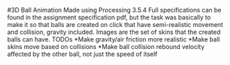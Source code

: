 #3D Ball Animation
Made using Processing 3.5.4
Full specifications can be found in the assignment specification pdf, but the task was basically to make it so that balls are created on click that have semi-realistic movement and collision, gravity included.
Images are the set of skins that the created balls can have.
TODOs
*Make gravity/air friction more realistic
*Make ball skins move based on collisions
*Make ball collision rebound velocity affected by the other ball, not just the speed of itself
